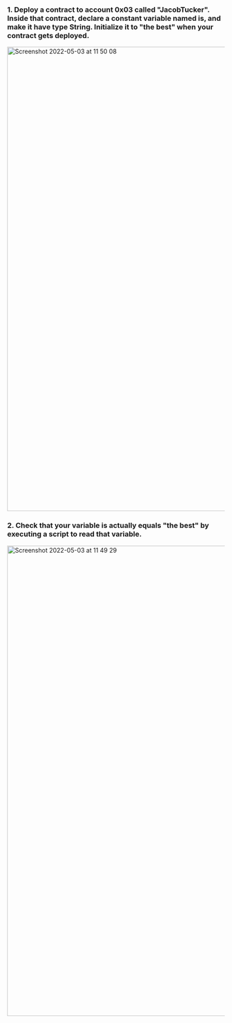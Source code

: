### 1. Deploy a contract to account 0x03 called "JacobTucker". Inside that contract, declare a constant variable named is, and make it have type String. Initialize it to "the best" when your contract gets deployed.

<img width="1074" alt="Screenshot 2022-05-03 at 11 50 08" src="https://user-images.githubusercontent.com/4712052/166441442-4f84c854-afcf-4f6c-bf0f-dc180e74e1d6.png">

### 2. Check that your variable is actually equals "the best" by executing a script to read that variable.

<img width="1088" alt="Screenshot 2022-05-03 at 11 49 29" src="https://user-images.githubusercontent.com/4712052/166441620-d1363c48-92f0-463f-a963-9117aee7e035.png">
